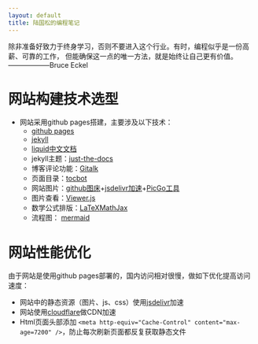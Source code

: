 ```yaml
---
layout: default
title: 陆国松的编程笔记
---
```


除非准备好致力于终身学习，否则不要进入这个行业。有时，编程似乎是一份高薪、可靠的工作，
但能确保这一点的唯一方法，就是始终让自己更有价值。 ——————Bruce Eckel

# 网站构建技术选型

- 网站采用github pages搭建，主要涉及以下技术：
  - [github pages](https://docs.github.com/cn/pages)
  - [jekyll](https://jekyllrb.com/)
  - [liquid](https://github.com/Shopify/liquid/wiki)[中文文档](https://liquid.bootcss.com/)
  - jekyll主题：[just-the-docs](https://github.com/pmarsceill/just-the-docs)
  - 博客评论功能：[Gitalk](https://github.com/gitalk/gitalk)
  - 页面目录：[tocbot](https://github.com/tscanlin/tocbot)
  - 网站图片：[github图床](https://github.com/guosonglu/images)+[jsdelivr加速](https://www.jsdelivr.com/github)+[PicGo工具](https://github.com/Molunerfinn/PicGo)
  - 图片查看：[Viewer.js](https://github.com/fengyuanchen/viewerjs)
  - 数学公式排版：[LaTeX](https://www.latex-project.org/)[MathJax](http://docs.mathjax.org/en/latest/)
  - 流程图： [mermaid](https://mermaid-js.github.io/mermaid/#/)

# 网站性能优化

由于网站是使用github pages部署的，国内访问相对很慢，做如下优化提高访问速度：

- 网站中的静态资源（图片、js、css）使用[jsdelivr](https://www.jsdelivr.com/github)加速
- 网站使用[cloudflare](https://dash.cloudflare.com/)做CDN加速
- Html页面头部添加 `<meta http-equiv="Cache-Control" content="max-age=7200" />`，防止每次刷新页面都反复获取静态文件
